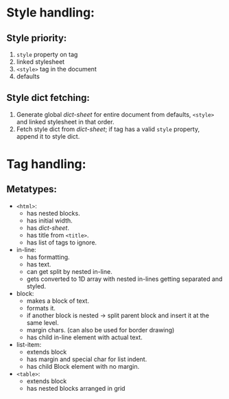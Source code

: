 # Style handling:

## Style priority:

1. `style` property on tag
2. linked stylesheet
3. `<style>` tag in the document
4. defaults

## Style dict fetching:

1. Generate global *dict-sheet* for entire document from defaults, `<style>` and linked stylesheet in that order.
2. Fetch style dict from *dict-sheet*; if tag has a valid `style` property, append it to style dict.

# Tag handling:

## Metatypes:

- `<html>`:
  - has nested blocks.
  - has initial width.
  - has *dict-sheet*.
  - has title from `<title>`.
  - has list of tags to ignore.
- in-line:
  - has formatting.
  - has text.
  - can get split by nested in-line.
  - gets converted to 1D array with nested in-lines getting separated and styled.
- block:
  - makes a block of text.
  - formats it.
  - if another block is nested → split parent block and insert it at the same level.
  - margin chars. (can also be used for border drawing)
  - has child in-line element with actual text.
- list-item:
  - extends block
  - has margin and special char for list indent.
  - has child Block element with no margin.
- `<table>`:
  - extends block
  - has nested blocks arranged in grid

